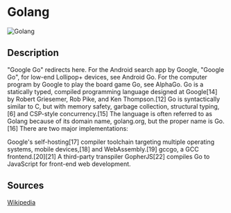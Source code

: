 # Golang

![Golang](https://github.com/Lauraow/Hacktoberfest/blob/main/Golang/go.jpg)

## Description

"Google Go" redirects here. For the Android search app by Google, "Google Go", for low-end Lollipop+ devices, see Android Go. For the computer program by Google to play the board game Go, see AlphaGo.
Go is a statically typed, compiled programming language designed at Google[14] by Robert Griesemer, Rob Pike, and Ken Thompson.[12] Go is syntactically similar to C, but with memory safety, garbage collection, structural typing,[6] and CSP-style concurrency.[15] The language is often referred to as Golang because of its domain name, golang.org, but the proper name is Go.[16]
There are two major implementations:

Google's self-hosting[17] compiler toolchain targeting multiple operating systems, mobile devices,[18] and WebAssembly.[19]
gccgo, a GCC frontend.[20][21]
A third-party transpiler GopherJS[22] compiles Go to JavaScript for front-end web development.

## Sources
[Wikipedia](https://en.wikipedia.org/wiki/Go_(programming_language))
